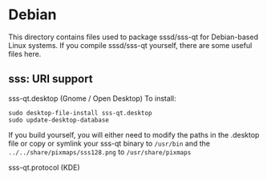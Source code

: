 
Debian
====================
This directory contains files used to package sssd/sss-qt
for Debian-based Linux systems. If you compile sssd/sss-qt yourself, there are some useful files here.

## sss: URI support ##


sss-qt.desktop  (Gnome / Open Desktop)
To install:

	sudo desktop-file-install sss-qt.desktop
	sudo update-desktop-database

If you build yourself, you will either need to modify the paths in
the .desktop file or copy or symlink your sss-qt binary to `/usr/bin`
and the `../../share/pixmaps/sss128.png` to `/usr/share/pixmaps`

sss-qt.protocol (KDE)

